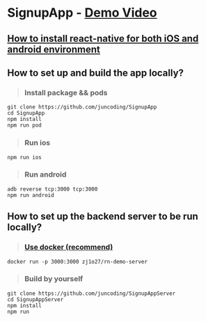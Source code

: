 # SignupApp - [Demo Video](https://www.youtube.com/watch?v=5EknDYhex5I)

## [How to install react-native for both iOS and android environment](https://reactnative.dev/docs/environment-setup)

## How to set up and build the app locally? 

>### Install package && pods 
```
git clone https://github.com/juncoding/SignupApp
cd SignupApp
npm install
npm run pod
```

>### Run ios 
```
npm run ios
```
>### Run android
```
adb reverse tcp:3000 tcp:3000
npm run android
```
## How to set up the backend server to be run locally? 

>### [Use docker (recommend)](https://docs.docker.com/engine/install/) 
```
docker run -p 3000:3000 zj1o27/rn-demo-server
```

>### Build by yourself 
```
git clone https://github.com/juncoding/SignupAppServer
cd SignupAppServer
npm install
npm run
```
